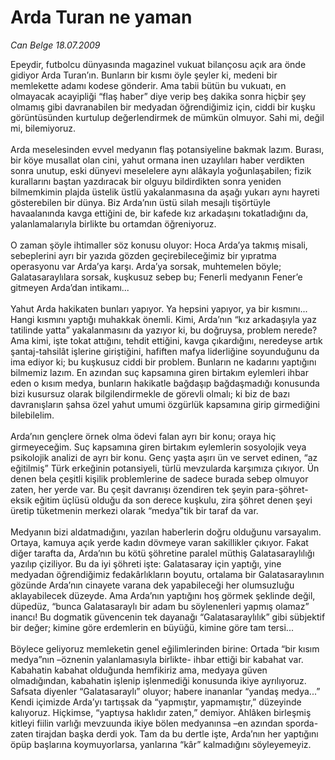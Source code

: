 # Arda Turan ne yaman

*Can Belge 18.07.2009*

<div class="taraf_structure_2col_1zq">
<div class="margen_n">



 <p>Epeydir, futbolcu dünyasında magazinel vukuat bilançosu açık ara önde gidiyor Arda Turan’ın. Bunların bir kısmı öyle şeyler ki, medeni bir memlekette adamı kodese gönderir. Ama tabii bütün bu vukuatı, en olmayacak acayipliği “flaş haber” diye verip beş dakika sonra hiçbir şey olmamış gibi davranabilen bir medyadan öğrendiğimiz için, ciddi bir kuşku görüntüsünden kurtulup değerlendirmek de mümkün olmuyor. Sahi mi, değil mi, bilemiyoruz. <br/><br/>Arda meselesinden evvel medyanın flaş potansiyeline bakmak lazım. Burası, bir köye musallat olan cini, yahut ormana inen uzaylıları haber verdikten sonra unutup, eski dünyevi meselelere aynı alâkayla yoğunlaşabilen; fizik kurallarını baştan yazdıracak bir olguyu bildirdikten sonra yeniden bilmemkimin plajda üstelik üstlü yakalanmasına da aşağı yukarı aynı hayreti gösterebilen bir dünya. Biz Arda’nın üstü silah mesajlı tişörtüyle havaalanında kavga ettiğini de, bir kafede kız arkadaşını tokatladığını da, yalanlamalarıyla birlikte bu ortamdan öğreniyoruz. <br/><br/>O zaman şöyle ihtimaller söz konusu oluyor: Hoca Arda’ya takmış misali, sebeplerini ayrı bir yazıda gözden geçirebileceğimiz bir yıpratma operasyonu var Arda’ya karşı. Arda’ya sorsak, muhtemelen böyle; Galatasaraylılara sorsak, kuşkusuz sebep bu; Fenerli medyanın Fener’e gitmeyen Arda’dan intikamı... <br/><br/>Yahut Arda hakikaten bunları yapıyor. Ya hepsini yapıyor, ya bir kısmını... Hangi kısmını yaptığı muhakkak önemli. Kimi, Arda’nın “kız arkadaşıyla yaz tatilinde yatta” yakalanmasını da yazıyor ki, bu doğruysa, problem nerede? Ama kimi, işte tokat attığını, tehdit ettiğini, kavga çıkardığını, neredeyse artık şantaj-tahsilât işlerine giriştiğini, hafiften mafya liderliğine soyunduğunu da ima ediyor ki; bu kuşkusuz ciddi bir problem. Bunların ne kadarını yaptığını bilmemiz lazım. En azından suç kapsamına giren birtakım eylemleri ihbar eden o kısım medya, bunların hakikatle bağdaşıp bağdaşmadığı konusunda bizi kusursuz olarak bilgilendirmekle de görevli olmalı; ki biz de bazı davranışların şahsa özel yahut umumi özgürlük kapsamına girip girmediğini bilebilelim. <br/><br/>Arda’nın gençlere örnek olma ödevi falan ayrı bir konu; oraya hiç girmeyeceğim. Suç kapsamına giren birtakım eylemlerin sosyolojik veya psikolojik analizi de ayrı bir konu. Genç yaşta aşırı ün ve servet edinen, “az eğitilmiş” Türk erkeğinin potansiyeli, türlü mevzularda karşımıza çıkıyor. Ün denen bela çeşitli kişilik problemlerine de sadece burada sebep olmuyor zaten, her yerde var. Bu çeşit davranışı özendiren tek şeyin para-şöhret-eksik eğitim üçlüsü olduğu da son derece kuşkulu, zira şöhret denen şeyi üretip tüketmenin merkezi olarak “medya”tik bir taraf da var. <br/><br/>Medyanın bizi aldatmadığını, yazılan haberlerin doğru olduğunu varsayalım. Ortaya, kamuya açık yerde kadın dövmeye varan sakillikler çıkıyor. Fakat diğer tarafta da, Arda’nın bu kötü şöhretine paralel müthiş Galatasaraylılığı yazılıp çiziliyor. Bu da iyi şöhreti işte: Galatasaray için yaptığı, yine medyadan öğrendiğimiz fedakârlıkların boyutu, ortalama bir Galatasaraylının gözünde Arda’nın cinayete varana dek yapabileceği her olumsuzluğu aklayabilecek düzeyde. Ama Arda’nın yaptığını hoş görmek şeklinde değil, düpedüz, “bunca Galatasaraylı bir adam bu söylenenleri yapmış olamaz” inancı! Bu dogmatik güvencenin tek dayanağı “Galatasaraylılık” gibi sübjektif bir değer; kimine göre erdemlerin en büyüğü, kimine göre tam tersi... <br/><br/>Böylece geliyoruz memleketin genel eğilimlerinden birine: Ortada “bir kısım medya”nın –öznenin yalanlamasıyla birlikte- ihbar ettiği bir kabahat var. Kabahatin kabahat olduğunda hemfikiriz ama, medyaya güven olmadığından, kabahatin işlenip işlenmediği konusunda ikiye ayrılıyoruz. Safsata diyenler “Galatasaraylı” oluyor; habere inananlar “yandaş medya...” Kendi içimizde Arda’yı tartışsak da “yapmıştır, yapmamıştır,” düzeyinde kalıyoruz. Hiçkimse, “yaptıysa haklıdır zaten,” demiyor. Ahlâken birleşmiş kitleyi fiilin varlığı mevzuunda ikiye bölen medyanınsa –en azından sporda- zaten tirajdan başka derdi yok. Tam da bu dertle işte, Arda’nın her yaptığını öpüp başlarına koymuyorlarsa, yanlarına “kâr” kalmadığını söyleyemeyiz.</p>
<br/>
<br/>
<br/>



<br/>


<div id="taraf_not">
</div>

</div>


</div>
